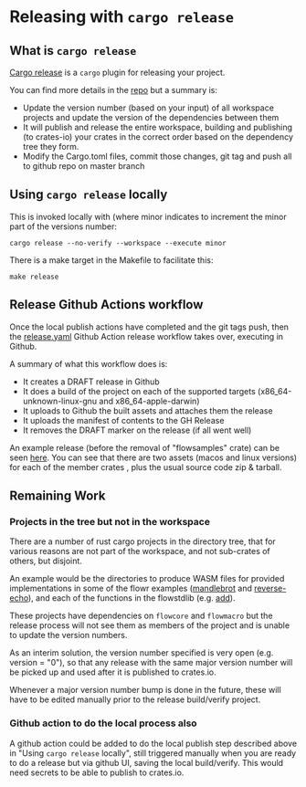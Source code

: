 # Releasing with `cargo release`

## What is `cargo release`
[Cargo release](https://github.com/crate-ci/cargo-release) is a `cargo` plugin for releasing your project.

You can find more details in the [repo](https://github.com/crate-ci/cargo-release) but a summary is:
   * Update the version number (based on your input) of all workspace projects and update the version of the 
     dependencies between them 
   * It will publish and release the entire workspace, building and publishing (to crates-io) your crates 
in the correct order based on the dependency tree they form.
   * Modify the Cargo.toml files, commit those changes, git tag and push all to github repo on master branch

## Using `cargo release` locally
This is invoked locally with (where minor indicates to increment the minor part of the versions number:

```
cargo release --no-verify --workspace --execute minor
```

There is a make target in the Makefile to facilitate this:

```
make release
```

## Release Github Actions workflow
Once the local publish actions have completed and the git tags push, then the [release.yaml](.github/workflows/release.yml)
Github Action release workflow takes over, executing in Github.

A summary of what this workflow does is:
   * It creates a DRAFT release in Github
   * It does a build of the project on each of the supported targets (x86_64-unknown-linux-gnu and x86_64-apple-darwin)
   * It uploads to Github the built assets and attaches them the release 
   * It uploads the manifest of contents to the GH Release
   * It removes the DRAFT marker on the release (if all went well)

An example release (before the removal of "flowsamples" crate) can be seen 
[here](https://github.com/andrewdavidmackenzie/flow/releases/tag/v0.92.0). You can see that
there are two assets (macos and linux versions) for each of the member crates , plus 
the usual source code zip & tarball.

## Remaining Work

### Projects in the tree but not in the workspace
There are a number of rust cargo projects in the directory tree, that for various reasons
are not part of the workspace, and not sub-crates of others, but disjoint.

An example would be the directories to produce WASM files for provided implementations in
some of the flowr examples ([mandlebrot](flowr/examples/mandlebrot/pixel_to_point/function.toml)
and [reverse-echo](flowr/examples/reverse-echo/reverse/function.toml)), and each of 
the functions in the flowstdlib (e.g. [add](flowstdlib/src/math/add/function.toml)).

These projects have dependencies on `flowcore` and `flowmacro` but the release process
will not see them as members of the project and is unable to update the version numbers.

As an interim solution, the version number specified is very open (e.g. version = "0"),
so that any release with the same major version number will be picked up and used after it
is published to crates.io.

Whenever a major version number bump is done in the future, these will have to be edited 
manually prior to the release build/verify project.

### Github action to do the local process also
A github action could be added to do the local publish step described above in
"Using `cargo release` locally", still triggered manually when you are ready to do a release
but via github UI, saving the local build/verify. This would need secrets to be able to 
publish to crates.io.